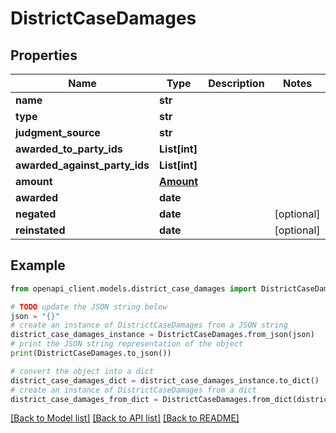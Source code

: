 # DistrictCaseDamages


## Properties

Name | Type | Description | Notes
------------ | ------------- | ------------- | -------------
**name** | **str** |  | 
**type** | **str** |  | 
**judgment_source** | **str** |  | 
**awarded_to_party_ids** | **List[int]** |  | 
**awarded_against_party_ids** | **List[int]** |  | 
**amount** | [**Amount**](Amount.md) |  | 
**awarded** | **date** |  | 
**negated** | **date** |  | [optional] 
**reinstated** | **date** |  | [optional] 

## Example

```python
from openapi_client.models.district_case_damages import DistrictCaseDamages

# TODO update the JSON string below
json = "{}"
# create an instance of DistrictCaseDamages from a JSON string
district_case_damages_instance = DistrictCaseDamages.from_json(json)
# print the JSON string representation of the object
print(DistrictCaseDamages.to_json())

# convert the object into a dict
district_case_damages_dict = district_case_damages_instance.to_dict()
# create an instance of DistrictCaseDamages from a dict
district_case_damages_from_dict = DistrictCaseDamages.from_dict(district_case_damages_dict)
```
[[Back to Model list]](../README.md#documentation-for-models) [[Back to API list]](../README.md#documentation-for-api-endpoints) [[Back to README]](../README.md)



